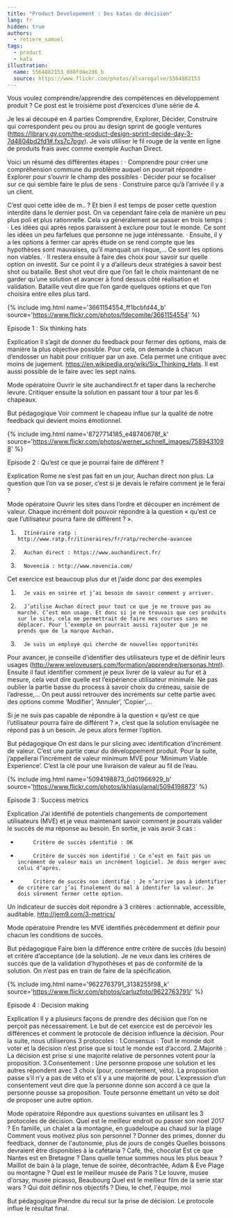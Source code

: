 ```yaml
---
title: "Product Developement : Des katas de décision"
lang: fr
hidden: true
authors:
  - retiere_samuel
tags:
  - product
  - kata
illustration:
  name: 5564882153_088fd4e2d6_b
  source: https://www.flickr.com/photos/alvarogalve/5564882153
---
```

Vous voulez comprendre/apprendre des compétences en développement produit ? Ce post est le troisième post d’exercices d’une série de 4.

Je les ai découpé en 4 parties Comprendre, Explorer, Décider, Construire qui correspondent peu ou prou au design sprint de google ventures (https://library.gv.com/the-product-design-sprint-decide-day-3-7d4804bd2fd1#.fxs7c7pgv). Je vais utiliser le fil rouge de la vente en ligne de produits frais avec comme exemple Auchan Direct. 

Voici un résumé des différentes étapes :
·         Comprendre pour créer une compréhension commune du problème auquel on pourrait répondre
·         Explorer pour s’ouvrir le champ des possibles
·         Décider pour se focaliser sur ce qui semble faire le plus de sens
·         Construire parce qu’à l’arrivée il y a un client.

C’est quoi cette idée de m.. ? Et bien il est temps de poser cette question interdite dans le dernier post. On va cependant faire cela de manière un peu plus poli et plus rationnelle. Cela va généralement se passer en trois temps :
·         Les idées qui après repos paraissent à exclure pour tout le monde. Ce sont les idées un peu farfelues que personne ne juge intéressante.
·         Ensuite, il y a les options à fermer car après étude on se rend compte que les hypothèses sont mauvaises, qu’il manquait un risque,… Ce sont les options non viables.
·         Il restera ensuite à faire des choix pour savoir sur quelle option on investit. Sur ce point il y a d’ailleurs deux stratégies à savoir best shot ou bataille. Best shot veut dire que l’on fait le choix maintenant de ne garder qu’une solution et avancer à fond dessus côté réalisation et validation. Bataille veut dire que l’on garde quelques options et que l’on choisira entre elles plus tard.

{% include img.html
    name='3661154554_ff1bcbfd44_b'
    source='https://www.flickr.com/photos/fdecomite/3661154554'
%}

Episode 1 : Six thinking hats

Explication
Il s’agit de donner du feedback pour fermer des options, mais de manière la plus objective possible. Pour cela, on demande à chacun d’endosser un habit pour critiquer par un axe. Cela permet une critique avec moins de jugement. https://en.wikipedia.org/wiki/Six_Thinking_Hats. Il est aussi possible de le faire avec les sept nains.

Mode opératoire
Ouvrir le site auchandirect.fr et taper dans la recherche levure. Critiquer ensuite la solution en passant tour à tour par les 6 chapeaux.

But pédagogique
Voir comment le chapeau influe sur la qualité de notre feedback qui devient moins émotionnel.

{% include img.html
    name='8727714185_e48740678f_k'
    source='https://www.flickr.com/photos/werner_schnell_images/7589431098'
%}

Episode 2 : Qu’est ce que je pourrai faire de différent ?

Explication
Rome ne s’est pas fait en un jour, Auchan direct non plus. La question que l’on va se poser, c’est si je devais le refaire comment je le ferai ?

Mode opératoire
Ouvrir les sites dans l’ordre et découper en incrément de valeur. Chaque incrément doit pouvoir répondre à la question « qu’est ce que l’utilisateur pourra faire de différent ? ».
1.       Itinéraire ratp : http://www.ratp.fr/itineraires/fr/ratp/recherche-avancee
2.       Auchan direct : https://www.auchandirect.fr/
3.       Novencia : http://www.novencia.com/

Cet exercice est beaucoup plus dur et j’aide donc par des exemples
1.       Je vais en soirée et j’ai besoin de savoir comment y arriver.
2.       J’utilise Auchan direct pour tout ce que je ne trouve pas au marché. C’est mon usage. Et donc si je ne trouvais que ces produits sur le site, cela me permettrait de faire mes courses sans me déplacer. Pour l’exemple on pourrait aussi rajouter que je ne prends que de la marque Auchan.
3.       Je suis un employé qui cherche de nouvelles opportunités

Pour avancer, je conseille d’identifier des utilisateurs type et de définir leurs usages (http://www.weloveusers.com/formation/apprendre/personas.html). Ensuite il faut identifier comment je peux livrer de la valeur au fur et à mesure, cela veut dire quelle est l’expérience utilisateur minimale. Ne pas oublier la partie basse du process à savoir choix du créneau, saisie de l’adresse,… On peut aussi retrouver des incréments sur cette partie avec des options comme ‘Modifier’, ‘Annuler’, ‘Copier’,…

Si je ne suis pas capable de répondre à la question « qu’est ce que l’utilisateur pourra faire de différent ? », c’est que la solution envisagée ne répond pas à un besoin. Je peux alors fermer l’option.

But pédagogique
On est dans le pur slicing avec identification d’incrément de valeur. C’est une partie cœur du développement produit. Pour la suite, j’appellerai l’incrément de valeur minimum MVE pour ‘Minimum Viable Experience’. C’est la clé pour une livraison de valeur au fil de l’eau.

{% include img.html
    name='5094198873_0d01966929_b'
    source='https://www.flickr.com/photos/ikhlasulamal/5094198873'
%}

Episode 3 : Success metrics

Explication
J’ai identifié de potentiels changements de comportement utilisateurs (MVE) et je veux maintenant savoir comment je pourrais valider le succès de ma réponse au besoin. En sortie, je vais avoir 3 cas :
-          Critère de succès identifié : OK
-          Critère de succès non identifié : Ce n’est en fait pas un incrément de valeur mais un incrément logiciel. Je dois merger avec celui d’après.
-          Critère de succès non identifié : Je n’arrive pas à identifier de critère car j’ai finalement du mal à identifer la valeur. Je dois sûrement fermer cette option.
Un indicateur de succès doit répondre à 3 critères : actionnable, accessible, auditable. http://jem9.com/3-metrics/

Mode opératoire
Prendre les MVE identifiés précédemment et définir pour chacun les conditions de succès.

But pédagogique
Faire bien la différence entre critère de succès (du besoin) et critère d’acceptance (de la solution). Je ne veux dans les critères de succès que de la validation d‘hypothèses et pas de conformité de la solution. On n’est pas en train de faire de la spécification.

{% include img.html
    name='9622763791_3138255f98_k'
    source='https://www.flickr.com/photos/carluzfoto/9622763791/'
%}

Episode 4 : Decision making

Explication
Il y a plusieurs façons de prendre des décision que l’on ne perçoit pas nécessairement. Le but de cet exercice est de percevoir les différences et comment le protocole de décision influence la décision. Pour la suite, nous utiliserons 3 protocoles :
1.Consensus : Tout le monde doit voter et la décision n’est prise que si tout le monde est d’accord.
2.Majorité : La décision est prise si une majorité relative de personnes votent pour la proposition.
3.Consentement : Une personne propose une solution et les autres répondent avec 3 choix (pour, consentement, véto). La proposition passe s’il n’y a pas de véto et s’il y a une majorité de pour. L’expression d’un consentement veut dire que la personne donne son accord à ce que la personne pousse sa proposition. Toute personne émettant un véto se doit de proposer une autre option.

Mode opératoire
Répondre aux questions suivantes en utilisant les 3 protocoles de décision.
Quel est le meilleur endroit ou passer son noel 2017 ? En famille, un chalet a la montagne, en guadeloupe au chaud sur la plage
Comment vous motivez plus son personnel ? Donner des primes, donner du feedback, donner de l'autonomie, plus de jours de congés
Quelles boissons devraient être disponibles à la cafétaria ? Café, thé, chocolat
Est ce que Nantes est en Bretagne ?
Dans quelle tenue sommes nous les plus beaux ? Maillot de bain à la plage, tenue de soirée, décontractée, Adam & Eve
Plage ou montagne ?
Quel est le meilleur musée de Paris ? Le louvre, musee d'orsay, musée picasso, Beaubourg
Quel est le meilleur film de la serie star wars ?
Qui doit définir nos objectifs ? Dieu, le chef, l'équipe, moi

But pédagogique
Prendre du recul sur la prise de décision. Le protocole influe le résultat final.